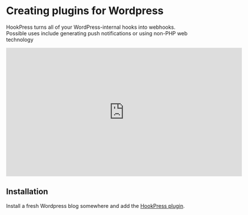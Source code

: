 
# Creating plugins for Wordpress

HookPress turns all of your WordPress-internal hooks into webhooks. Possible uses include generating push notifications or using non-PHP web technology
	
<iframe scrolling='no' frameborder='0' width='640' height='350' src='http://www.mefeedia.com/video/23051966&iframe'></iframe>
	
## Installation
	
Install a fresh Wordpress blog somewhere and add the <a href="http://wordpress.org/extend/plugins/hookpress/">HookPress plugin</a>.



<script type="text/javascript">var disqus_shortname = 'tutorial-wordpress';</script>